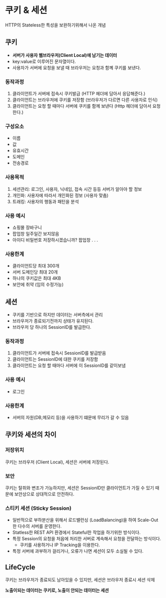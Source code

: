 # 쿠키 & 세션

HTTP의 Stateless한 특성을 보완하기위해서 나온 개념

## 쿠키 
- **서버가 사용자 웹브라우저(Client Local)에 남기는 데이터**
- key:value로 이루어진 문자열이다.
- 사용자가 서버에 요청을 보낼 때 브라우저는 요청과 함꼐 쿠키를 보낸다.

### 동작과정
1. 클라이언트가 서버에 접속시 쿠키발급 (HTTP 헤더에 담아서 응답해준다.)
2. 클라이언트는 브라우저에 쿠키를 저장함 (브라우저가 다르면 다른 사용자로 인식)
3. 클라이언트는 요청 할 때마다 서버에 쿠키를 함께 보낸다 (Http 헤더에 담아서 요청한다.)

### 구성요소
- 이름
- 값
- 유효시간
- 도메인
- 전송경로

### 사용목적
1. 세션관리: 로그인, 사용자, 닉네임, 접속 시간 등등 서버가 알아야 할 정보
2. 개인화: 사용자에 따라서 개인화된 정보 (사용자 맞춤)
3. 트래킹: 사용자의 행동과 패턴을 분석

### 사용 예시
- 쇼핑몰 장바구니
- 팝업창 일주일간 보지않음
- 아이디 비밀번호 저장하시겠습니까? 팝업창
            .
            .
            .

### 사용한계
- 클라이언트당 최대 300개
- 서버 도메인당 최대 20개
- 하나의 쿠키값은 최대 4KB
- 보안에 취약 (임의 수정가능)


## 세션
- 쿠키를 기반으로 하지만 데이터는 서버측에서 관리
- 브라우저가 종료되기전까지 상태가 유지된다.
- 브라우저 당 하나의 SessionID를 발급한다.

### 동작과정
1. 클라이언트가 서버에 접속시 SessionID를 발급받음
2. 클라이언트는 SessionID에 대한 쿠키를 저장함
3. 클라이언트는 요청 할 때마다 서버에 이 SessionID를 같이보냄

### 사용 예시
- 로그인

### 사용한계
- 서버의 자원(DB,메모리 등)을 사용하기 떄문에 무리가 갈 수 있음

## 쿠키와 세션의 차이

### 저장위치
쿠키는 브라우저 (Client Local), 세션은 서버에 저장된다.

### 보안
쿠키는 탈취와 변조가 가능하지만, 세션은 SessionID만 클라이언트가 가질 수 있기 때문에
보안상으로 상대적으로 안전하다.

### 스티키 세션 (Sticky Session)
- 일반적으로 부하분산을 위해서 로드밸런싱 (LoadBalancing)을 하여 Scale-Out 한 다수의 서버를 운영한다.
- Statless한 REST API 환경에서 Stateful한 작업을 하기위한 방식이다.
- 특정 Session의 요청을 처음에 처리한 서버로 계속해서 요청을 전달하는 방식이다.
  - 쿠키를 사용하거나 IP Tracking을 이용한다.
- 특정 서버에 과부하가 걸리거나, 오류가 나면 세션이 모두 소실될 수 있다. 

## LifeCycle
쿠키는 브라우저가 종료되도 남아있을 수 있지만, 세션은 브라우저 종료시 세션 삭제

**노출이되는 데이터는 쿠키로, 노출이 안되는 데이터는 세션**

